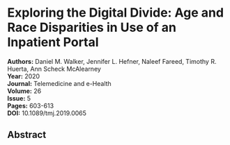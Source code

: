 # Exploring the Digital Divide: Age and Race Disparities in Use of an Inpatient Portal

**Authors:** Daniel M. Walker, Jennifer L. Hefner, Naleef Fareed, Timothy R. Huerta, Ann Scheck McAlearney  
**Year:** 2020  
**Journal:** Telemedicine and e-Health  
**Volume:** 26  
**Issue:** 5  
**Pages:** 603-613  
**DOI:** 10.1089/tmj.2019.0065  

## Abstract


